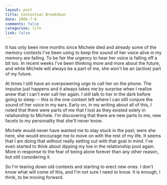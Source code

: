 ```yaml
--- 
layout: post
title: Contextual Breakdown
date: 2006-7-6
comments: false
categories: life
link: false
---
```

It has only been nine months since Michele died and already some of the memory contexts I've been using to keep the sound of her voice alive in my memory are failing. To be fair the urgency to hear her voice is falling off a bit too. In recent weeks I've been thinking more and more about the future, and while Michele will always be a part of me, she won't be an (active) part of my future.

At times I still have an overpowering urge to call her on the phone. The impulse just happens and it always takes me by surprise when I realize anew that I can't ever call her again. I still talk to her in the dark before going to sleep -- this is the one context left where I can still conjure the sound of her voice in my ears. Early on, in my writing about all of this, I noted that there were parts of me that I lost as they existed solely in relationship to Michele. I'm discovering that there are new parts to me, new facets to my personality that she'll never know.

Michele would never have wanted me to stay stuck in the past; were she here, she would encourage me to move on with the rest of my life. It seems that I am doing that without really setting out with that goal in mind. I've even started to think about dipping my toe in the relationship pool again. More in response to the fear of being alone forever than any other reason, but still considering it.

So I'm tearing down old contexts and starting to erect new ones. I don't know what will come of this, and I'm not sure I need to know. It is enough, I think, to be moving forward.
